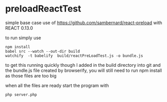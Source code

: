 # preloadReactTest
simple base case use of https://github.com/sambernard/react-preload with REACT 0.13.0


to run simply use

```
npm install
babel src --watch --out-dir build
watchify  -t babelify  build/reactPreLoadTest.js -o bundle.js
```

to get this running quickly though I added in the build directory into git and the bundle.js file created by browserify, you will still need to run npm install as those files are too big


when all the files are ready start the program with 

`
php server.php
`

